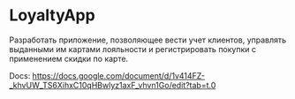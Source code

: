 # LoyaltyApp
Разработать приложение, позволяющее вести учет клиентов, управлять выданными им картами лояльности и регистрировать покупки с применением скидки по карте.

Docs: https://docs.google.com/document/d/1v414FZ-_khvUW_TS6XihxC10qHBwlyz1axF_vhvn1Go/edit?tab=t.0
